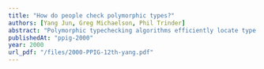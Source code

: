 ```yaml
---
title: "How do people check polymorphic types?"
authors: [Yang Jun, Greg Michaelson, Phil Trinder]
abstract: "Polymorphic typechecking algorithms efficiently locate type errors in programs, but users find error reporting from such algorithms hard to comprehend. We are investigating the development of a new polymorphic type checker that reports type errors in a more understandable form. Here we present the results of experiments into human checking of both correct and incorrect polymorphic typed programs, and briefly discuss their implications for our proposed new checker."
publishedAt: "ppig-2000"
year: 2000
url_pdf: "/files/2000-PPIG-12th-yang.pdf"
---
```

